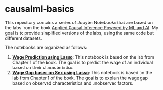 # causalml-basics

This repository contains a series of Jupyter Notebooks that are based on the labs from the book [Applied Causal Inference Powered by ML and AI](https://causalml-book.org). My goal is to provide simplified versions of the labs, using the same code but different datasets.

The notebooks are organized as follows:

1. [**Wage Prediction using Lasso**](Wage_Prediction_Lasso.ipynb): This notebook is based on the lab from Chapter 1 of the book. The goal is to predict the wage of an individual based on their characteristics.
2. [**Wage Gap based on Sex using Lasso**](Wage_Gap_Lasso.ipynb): This notebook is based on the lab from Chapter 1 of the book. The goal is to explain the wage gap based on observed characteristics and unobserved factors.

